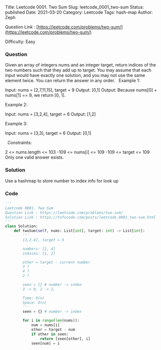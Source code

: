 Title: Leetcode 0001. Two Sum
Slug: leetcode_0001_two-sum
Status: published
Date: 2021-03-20
Category: Leetcode
Tags: hash-map
Author: Zeph

Question Link : [https://leetcode.com/problems/two-sum/](https://leetcode.com/problems/two-sum/)

Difficulty: Easy

### Question
Given an array of integers nums and an integer target, return indices of the two numbers such that they add up to target.
You may assume that each input would have exactly one solution, and you may not use the same element twice.
You can return the answer in any order.
 
Example 1:

Input: nums = [2,7,11,15], target = 9
Output: [0,1]
Output: Because nums[0] + nums[1] == 9, we return [0, 1].

Example 2:

Input: nums = [3,2,4], target = 6
Output: [1,2]

Example 3:

Input: nums = [3,3], target = 6
Output: [0,1]

 
Constraints:

2 <= nums.length <= 103
-109 <= nums[i] <= 109
-109 <= target <= 109
Only one valid answer exists.

### Solution

Use a hashmap to store number to index info for look up

### Code
```python
'''
Leetcode 0001. Two Sum
Question Link : https://leetcode.com/problems/two-sum/
Solution Link : https://tofucode.com/posts/leetcode_0001_two-sum.html
'''
class Solution:
    def twoSum(self, nums: List[int], target: int) -> List[int]:
        '''
        [3,2,4], target = 6

        numbers: [2, 4]
        indices: [1, 2]

        other = target - current number
        3 ?
        4 ?
        2 ?

        seen = {} # number -> index
        3 -> 0, 2 -> 1,

        Time: O(n)
        Space: O(n)
        '''
        seen = {} # number -> index

        for i in range(len(nums)):
            num = nums[i]
            other = target - num
            if other in seen:
                return [seen[other], i]
            seen[num] = i

```

